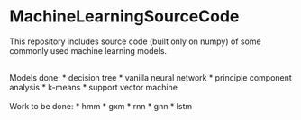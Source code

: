 # MachineLearningSourceCode
This repository includes source code (built only on numpy) of some commonly used machine learning models.

<br>
Models done:
* decision tree
* vanilla neural network
* principle component analysis
* k-means
* support vector machine
<br>
<br>
Work to be done:
* hmm
* gxm
* rnn
* gnn
* lstm